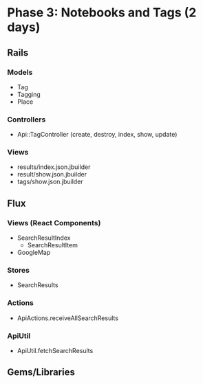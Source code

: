 # Phase 3: Notebooks and Tags (2 days)

## Rails
### Models
* Tag
* Tagging
* Place

### Controllers
* Api::TagController (create, destroy, index, show, update)

### Views
* results/index.json.jbuilder
* result/show.json.jbuilder
* tags/show.json.jbuilder

## Flux
### Views (React Components)
* SearchResultIndex
  - SearchResultItem
* GoogleMap

### Stores
* SearchResults

### Actions
* ApiActions.receiveAllSearchResults

### ApiUtil
* ApiUtil.fetchSearchResults

## Gems/Libraries
